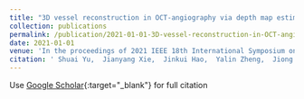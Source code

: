 ```yaml
---
title: "3D vessel reconstruction in OCT-angiography via depth map estimation"
collection: publications
permalink: /publication/2021-01-01-3D-vessel-reconstruction-in-OCT-angiography-via-depth-map-estimation
date: 2021-01-01
venue: 'In the proceedings of 2021 IEEE 18th International Symposium on Biomedical Imaging (ISBI)'
citation: ' Shuai Yu,  Jianyang Xie,  Jinkui Hao,  Yalin Zheng,  Jiong Zhang,  <b>Yan Hu</b>,  Jiang Liu,  Yitian Zhao, &quot;3D vessel reconstruction in OCT-angiography via depth map estimation.&quot; In the proceedings of 2021 IEEE 18th International Symposium on Biomedical Imaging (ISBI), 2021.'
---
```

Use [Google Scholar](https://scholar.google.com/scholar?q=3D+vessel+reconstruction+in+OCT+angiography+via+depth+map+estimation){:target="_blank"} for full citation